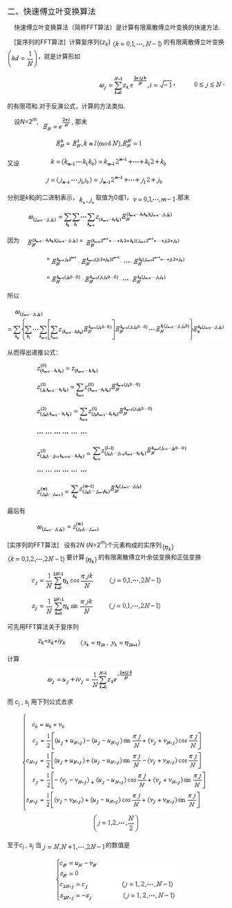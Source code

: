 <div class=Section1>
<p class=MsoNormal><span lang=ZH-CN style='font-size:14.0pt;font-family:宋体_GB2312'>二、快速傅立叶变换算法</span></p>
<p class=MsoNormal><span lang=EN-US>&nbsp;&nbsp;&nbsp; </span><span lang=ZH-CN
style='font-family:宋体_GB2312'>快速傅立叶变换算法（简称</span><span lang=EN-US>FFT</span><span
lang=ZH-CN style='font-family:宋体_GB2312'>算法）是计算有限离散傅立叶变换的快速方法</span><span
lang=EN-US>.</span></p>
<p class=MsoNormal><span lang=EN-US>&nbsp;&nbsp;&nbsp; [</span><span
lang=ZH-CN style='font-family:宋体_GB2312'>复序列的</span><span lang=EN-US>FFT</span><span
lang=ZH-CN style='font-family:宋体_GB2312'>算法</span><span lang=EN-US>]&nbsp; </span><span
lang=ZH-CN style='font-family:宋体_GB2312'>计算复序列</span><span lang=EN-US>{<i>z<sub>k</sub></i>}
<sub><img width=119 height=21
src="res/17e9d95da129bdd93c34fb6cc6aaaa52_5706_files/image002.gif"
u1:shapes="_x0000_i1025" align=absmiddle></sub></span><span lang=ZH-CN
style='font-family:宋体_GB2312'>的有限离散傅立叶变换</span><sub><span lang=EN-US><img
width=71 height=45 src="res/17e9d95da129bdd93c34fb6cc6aaaa52_5706_files/image004.gif"
u1:shapes="_x0000_i1026" align=absmiddle></span></sub><span lang=ZH-CN
style='font-family:宋体_GB2312'>，就是计算形如</span></p>
<pre><span lang=EN-US>&nbsp;&nbsp;&nbsp;&nbsp;&nbsp;&nbsp;&nbsp;&nbsp;&nbsp;&nbsp;&nbsp;&nbsp;&nbsp;&nbsp;&nbsp;&nbsp;&nbsp;&nbsp;&nbsp;&nbsp;&nbsp;&nbsp;&nbsp;&nbsp; <sub><img
width=173 height=48 src="res/17e9d95da129bdd93c34fb6cc6aaaa52_5706_files/image006.gif"
u1:shapes="_x0000_i1027" align=absmiddle></sub></span><span lang=ZH-CN
style='font-family:宋体_GB2312'>，</span><span lang=EN-US>&nbsp;&nbsp;&nbsp; <sub><img
width=89 height=21 src="res/17e9d95da129bdd93c34fb6cc6aaaa52_5706_files/image008.gif"
u1:shapes="_x0000_i1028" align=absmiddle></sub></span></pre>
<p class=MsoNormal><span lang=ZH-CN style='font-family:宋体_GB2312'>的有限项和</span><span
lang=EN-US>.</span><span lang=ZH-CN style='font-family:宋体_GB2312'>对于反演公式，计算的方法类似</span><span
lang=EN-US>.</span></p>
<p class=MsoNormal><span lang=EN-US>&nbsp;&nbsp;&nbsp; </span><span lang=ZH-CN
style='font-family:宋体_GB2312'>设</span><i><span lang=EN-US>N</span></i><span
lang=EN-US>=2<i><sup>m</sup></i>,&nbsp; <sub><img width=69 height=37
src="res/17e9d95da129bdd93c34fb6cc6aaaa52_5706_files/image010.gif"
u1:shapes="_x0000_i1029" align=absmiddle></sub>, </span><span lang=ZH-CN
style='font-family:宋体_GB2312'>那末</span></p>
<p class=MsoNormal><span lang=EN-US>&nbsp;&nbsp;&nbsp;&nbsp;&nbsp;&nbsp;&nbsp;&nbsp;&nbsp;&nbsp;&nbsp;&nbsp;&nbsp;&nbsp;&nbsp;&nbsp;&nbsp;&nbsp;&nbsp;&nbsp;&nbsp;&nbsp;&nbsp;&nbsp;&nbsp;&nbsp;&nbsp;
<sub><img width=203 height=25
src="res/17e9d95da129bdd93c34fb6cc6aaaa52_5706_files/image012.gif"
u1:shapes="_x0000_i1030"></sub></span></p>
<p class=MsoNormal><span lang=ZH-CN style='font-family:宋体_GB2312'>又设</span><span
lang=EN-US>&nbsp;&nbsp;&nbsp;&nbsp;&nbsp;&nbsp;&nbsp;&nbsp;&nbsp;&nbsp;&nbsp;&nbsp;&nbsp;&nbsp;&nbsp;&nbsp;&nbsp;
<sub><img width=272 height=25
src="res/17e9d95da129bdd93c34fb6cc6aaaa52_5706_files/image014.gif"
u1:shapes="_x0000_i1031"></sub></span></p>
<p class=MsoNormal><span lang=EN-US>&nbsp;&nbsp;&nbsp;&nbsp;&nbsp;&nbsp;&nbsp;&nbsp;&nbsp;&nbsp;&nbsp;&nbsp;&nbsp;&nbsp;&nbsp;&nbsp;&nbsp;&nbsp;&nbsp;&nbsp;&nbsp;
<sub><img width=275 height=25
src="res/17e9d95da129bdd93c34fb6cc6aaaa52_5706_files/image016.gif"
u1:shapes="_x0000_i1032"></sub></span></p>
<p class=MsoNormal><span lang=ZH-CN style='font-family:宋体_GB2312'>分别是</span><i><span
lang=EN-US>k</span></i><span lang=ZH-CN style='font-family:宋体_GB2312'>和</span><i><span
lang=EN-US>j</span></i><span lang=ZH-CN style='font-family:宋体_GB2312'>的二进制表示，</span><sub><span
lang=EN-US><img width=40 height=24
src="res/17e9d95da129bdd93c34fb6cc6aaaa52_5706_files/image018.gif"
u1:shapes="_x0000_i1045" align=absmiddle></span></sub><span lang=ZH-CN
style='font-family:宋体_GB2312'>取值为</span><span lang=EN-US>0</span><span
lang=ZH-CN style='font-family:宋体_GB2312'>或</span><span lang=EN-US>1</span><span
lang=ZH-CN style='font-family:宋体_GB2312'>，</span><sub><span lang=EN-US><img
width=101 height=21 src="res/17e9d95da129bdd93c34fb6cc6aaaa52_5706_files/image020.gif"
u1:shapes="_x0000_i1046" align=absmiddle></span></sub><span lang=EN-US>.</span><span
lang=ZH-CN style='font-family:宋体_GB2312'>那末</span></p>
<p class=MsoNormal><span lang=EN-US>&nbsp;&nbsp;&nbsp;&nbsp;&nbsp;&nbsp;&nbsp;&nbsp;&nbsp;&nbsp;&nbsp;
<sub><img width=339 height=39
src="res/17e9d95da129bdd93c34fb6cc6aaaa52_5706_files/image022.gif"
u1:shapes="_x0000_i1047"></sub>&nbsp;</span></p>
<p class=MsoNormal><span lang=ZH-CN style='font-family:宋体_GB2312'>因为</span><span
lang=EN-US>&nbsp;&nbsp;&nbsp; <sub><img width=123 height=25
src="res/17e9d95da129bdd93c34fb6cc6aaaa52_5706_files/image024.gif"
u1:shapes="_x0000_i1048" align=absmiddle></sub>= <sub><img width=221 height=28
src="res/17e9d95da129bdd93c34fb6cc6aaaa52_5706_files/image026.gif"
u1:shapes="_x0000_i1049" align=absmiddle></sub></span></p>
<p class=MsoNormal><span lang=EN-US>&nbsp;&nbsp;&nbsp;&nbsp; &nbsp;&nbsp;&nbsp;&nbsp;&nbsp;&nbsp;&nbsp;&nbsp;&nbsp;&nbsp;&nbsp;&nbsp;&nbsp;&nbsp;&nbsp;&nbsp;&nbsp;&nbsp;=<sub><img
width=313 height=28 src="res/17e9d95da129bdd93c34fb6cc6aaaa52_5706_files/image028.gif"
u1:shapes="_x0000_i1050" align=absmiddle></sub></span></p>
<p class=MsoNormal><span lang=EN-US>&nbsp;&nbsp;&nbsp;&nbsp;&nbsp;&nbsp;&nbsp;&nbsp;&nbsp;&nbsp;&nbsp;&nbsp;&nbsp;&nbsp;&nbsp;&nbsp;&nbsp;&nbsp;&nbsp;&nbsp;&nbsp;&nbsp;
=<sub><img width=269 height=25
src="res/17e9d95da129bdd93c34fb6cc6aaaa52_5706_files/image030.gif"
u1:shapes="_x0000_i1051" align=absmiddle></sub></span></p>
<p class=MsoNormal><span lang=ZH-CN style='font-family:宋体_GB2312'>所以</span></p>
<p class=MsoNormal><span lang=EN-US>&nbsp;&nbsp;&nbsp; <sub><img width=69
height=25 src="res/17e9d95da129bdd93c34fb6cc6aaaa52_5706_files/image032.gif"
u1:shapes="_x0000_i1052" align=absmiddle><img width=521 height=56
src="res/17e9d95da129bdd93c34fb6cc6aaaa52_5706_files/image034.gif"
u1:shapes="_x0000_i1053" align=absmiddle></sub></span></p>
<p class=MsoNormal><span lang=ZH-CN style='font-family:宋体_GB2312'>从而得出递推公式：</span></p>
<p class=MsoNormal><span lang=EN-US>&nbsp;&nbsp;&nbsp;&nbsp;&nbsp;&nbsp;&nbsp;&nbsp;&nbsp;&nbsp;&nbsp;&nbsp;&nbsp;&nbsp;&nbsp;&nbsp;
<sub><img width=145 height=27
src="res/17e9d95da129bdd93c34fb6cc6aaaa52_5706_files/image036.gif"
u1:shapes="_x0000_i1054"></sub>&nbsp;</span></p>
<p class=MsoNormal><span lang=EN-US>&nbsp;&nbsp;&nbsp;&nbsp;&nbsp;&nbsp;&nbsp;&nbsp;&nbsp;&nbsp;&nbsp;&nbsp;&nbsp;&nbsp;&nbsp;&nbsp;
<sub><img width=243 height=39
src="res/17e9d95da129bdd93c34fb6cc6aaaa52_5706_files/image038.gif"
u1:shapes="_x0000_i1055"></sub></span></p>
<p class=MsoNormal><span lang=EN-US>&nbsp;&nbsp;&nbsp;&nbsp;&nbsp;&nbsp;&nbsp;&nbsp;&nbsp;&nbsp;&nbsp;&nbsp;&nbsp;&nbsp;&nbsp;&nbsp;
<sub><img width=271 height=39
src="res/17e9d95da129bdd93c34fb6cc6aaaa52_5706_files/image040.gif"
u1:shapes="_x0000_i1056"></sub></span></p>
<p class=MsoNormal><span lang=EN-US>&nbsp;&nbsp;&nbsp;&nbsp;&nbsp;&nbsp;&nbsp;&nbsp;&nbsp;&nbsp;&nbsp;&nbsp;&nbsp;&nbsp;&nbsp;&nbsp;
<sub><img width=120 height=15
src="res/17e9d95da129bdd93c34fb6cc6aaaa52_5706_files/image042.gif"
u1:shapes="_x0000_i1057"></sub></span></p>
<p class=MsoNormal><span lang=EN-US>&nbsp;&nbsp;&nbsp;&nbsp;&nbsp;&nbsp;&nbsp;&nbsp;&nbsp;&nbsp;&nbsp;&nbsp;&nbsp;&nbsp;&nbsp;&nbsp;
<sub><img width=129 height=27
src="res/17e9d95da129bdd93c34fb6cc6aaaa52_5706_files/image044.gif"
u1:shapes="_x0000_i1058" align=absmiddle><img width=221 height=39
src="res/17e9d95da129bdd93c34fb6cc6aaaa52_5706_files/image046.gif"
u1:shapes="_x0000_i1059" align=absmiddle></sub>&nbsp;</span></p>
<p class=MsoNormal><span lang=EN-US>&nbsp;&nbsp;&nbsp;&nbsp;&nbsp;&nbsp;&nbsp;&nbsp;&nbsp;&nbsp;&nbsp;&nbsp;&nbsp;&nbsp;&nbsp;&nbsp;
<sub><img width=120 height=15
src="res/17e9d95da129bdd93c34fb6cc6aaaa52_5706_files/image047.gif"
u1:shapes="_x0000_i1060"></sub></span></p>
<p class=MsoNormal><span lang=EN-US>&nbsp;&nbsp;&nbsp;&nbsp;&nbsp;&nbsp;&nbsp;&nbsp;&nbsp;&nbsp;&nbsp;&nbsp;&nbsp;&nbsp;&nbsp;&nbsp;
<sub><img width=79 height=27
src="res/17e9d95da129bdd93c34fb6cc6aaaa52_5706_files/image049.gif"
u1:shapes="_x0000_i1061" align=absmiddle><img width=167 height=39
src="res/17e9d95da129bdd93c34fb6cc6aaaa52_5706_files/image051.gif"
u1:shapes="_x0000_i1062" align=absmiddle></sub></span></p>
<p class=MsoNormal><span lang=ZH-CN style='font-family:宋体_GB2312'>最后有</span></p>
<p class=MsoNormal><span lang=EN-US>&nbsp;&nbsp;&nbsp;&nbsp;&nbsp;&nbsp;&nbsp;&nbsp;&nbsp;&nbsp;&nbsp;&nbsp;&nbsp;&nbsp;&nbsp;&nbsp;
<sub><img width=148 height=27
src="res/17e9d95da129bdd93c34fb6cc6aaaa52_5706_files/image053.gif"
u1:shapes="_x0000_i1063"></sub></span></p>
<p class=MsoNormal><span lang=EN-US>[</span><span lang=ZH-CN style='font-family:
宋体_GB2312'>实序列的</span><span lang=EN-US>FFT</span><span lang=ZH-CN
style='font-family:宋体_GB2312'>算法</span><span lang=EN-US>]&nbsp;&nbsp; </span><span
lang=ZH-CN style='font-family:宋体_GB2312'>设有</span><span lang=EN-US>2<i>N</i> (<i>N</i>=2<i><sup>m</sup></i>)</span><span
lang=ZH-CN style='font-family:宋体_GB2312'>个元素构成的实序列</span><sub><span lang=EN-US><img
width=32 height=24 src="res/17e9d95da129bdd93c34fb6cc6aaaa52_5706_files/image055.gif"
u1:shapes="_x0000_i1064" align=absmiddle><img width=137 height=21
src="res/17e9d95da129bdd93c34fb6cc6aaaa52_5706_files/image057.gif"
u1:shapes="_x0000_i1065" align=absmiddle></span></sub><span lang=ZH-CN
style='font-family:宋体_GB2312'>要计算</span><sub><span lang=EN-US><img width=32
height=24 src="res/17e9d95da129bdd93c34fb6cc6aaaa52_5706_files/image059.gif"
u1:shapes="_x0000_i1066" align=absmiddle></span></sub><span lang=ZH-CN
style='font-family:宋体_GB2312'>的有限离散傅立叶余弦变换和正弦变换</span></p>
<p class=MsoNormal><span lang=EN-US>&nbsp;&nbsp;&nbsp;&nbsp;&nbsp;&nbsp;&nbsp;&nbsp;&nbsp;&nbsp;&nbsp;&nbsp;&nbsp;
<sub><img width=148 height=45
src="res/17e9d95da129bdd93c34fb6cc6aaaa52_5706_files/image061.gif"
u1:shapes="_x0000_i1067" align=absmiddle></sub>&nbsp;&nbsp;&nbsp;&nbsp;&nbsp;&nbsp;&nbsp;&nbsp;<sub><img
width=125 height=21 src="res/17e9d95da129bdd93c34fb6cc6aaaa52_5706_files/image063.gif"
u1:shapes="_x0000_i1068" align=absmiddle></sub></span></p>
<p class=MsoNormal><span lang=EN-US>&nbsp;&nbsp;&nbsp;&nbsp;&nbsp;&nbsp;&nbsp;&nbsp;&nbsp;&nbsp;&nbsp;&nbsp;&nbsp;
<sub><img width=147 height=45
src="res/17e9d95da129bdd93c34fb6cc6aaaa52_5706_files/image065.gif"
u1:shapes="_x0000_i1069" align=absmiddle></sub>&nbsp;&nbsp;&nbsp;&nbsp;&nbsp;&nbsp;&nbsp;&nbsp;<sub><img
width=125 height=21 src="res/17e9d95da129bdd93c34fb6cc6aaaa52_5706_files/image067.gif"
u1:shapes="_x0000_i1070" align=absmiddle></sub></span></p>
<p class=MsoNormal><span lang=ZH-CN style='font-family:宋体_GB2312'>可先用</span><span
lang=EN-US>FFT</span><span lang=ZH-CN style='font-family:宋体_GB2312'>算法关于复序列</span></p>
<p class=MsoNormal><span lang=EN-US>&nbsp;&nbsp;&nbsp;&nbsp;&nbsp;&nbsp;&nbsp;&nbsp;&nbsp;&nbsp;&nbsp;&nbsp;&nbsp;&nbsp;&nbsp;&nbsp;&nbsp;
<i>z<sub>k</sub>=x<sub>k</sub>+iy<sub>k</sub></i><sub>&nbsp;&nbsp;&nbsp;&nbsp;&nbsp;&nbsp;&nbsp;&nbsp;&nbsp;
<img width=144 height=24
src="res/17e9d95da129bdd93c34fb6cc6aaaa52_5706_files/image069.gif"
u1:shapes="_x0000_i1071" align=absmiddle></sub></span></p>
<p class=MsoNormal><span lang=ZH-CN style='font-family:宋体_GB2312'>计算</span><span
lang=ZH-CN> </span></p>
<p class=MsoNormal><span lang=EN-US>&nbsp;&nbsp;&nbsp;&nbsp;&nbsp;&nbsp;&nbsp;&nbsp;&nbsp;&nbsp;&nbsp;&nbsp;&nbsp;&nbsp;&nbsp;&nbsp;&nbsp;&nbsp;&nbsp;&nbsp;&nbsp;&nbsp;
<sub><img width=203 height=48
src="res/17e9d95da129bdd93c34fb6cc6aaaa52_5706_files/image071.gif"
u1:shapes="_x0000_i1072"></sub></span></p>
<p class=MsoNormal><span lang=ZH-CN style='font-family:宋体_GB2312'>而</span><span
lang=ZH-CN> </span><i><span lang=EN-US>c</span></i><sub><span lang=EN-US>j</span></sub><span
lang=EN-US> , <i>s</i><sub>j</sub> </span><span lang=ZH-CN style='font-family:
宋体_GB2312'>用下列公式去求</span></p>
<p class=MsoNormal align=center style='text-align:center'><sub><span
lang=EN-US><img width=428 height=229
src="res/17e9d95da129bdd93c34fb6cc6aaaa52_5706_files/image073.gif"
u1:shapes="_x0000_i1073"></span></sub><span lang=EN-US>&nbsp;&nbsp; <sub><img
width=108 height=45 src="res/17e9d95da129bdd93c34fb6cc6aaaa52_5706_files/image075.gif"
u1:shapes="_x0000_i1074"></sub></span></p>
<p class=MsoNormal><span lang=ZH-CN style='font-family:宋体_GB2312'>至于</span><i><span
lang=EN-US>c<sub>j</sub> , s<sub>j</sub></span></i><span lang=EN-US> </span><span
lang=ZH-CN style='font-family:宋体_GB2312'>当</span><sub><span lang=EN-US><img
width=149 height=21 src="res/17e9d95da129bdd93c34fb6cc6aaaa52_5706_files/image077.gif"
u1:shapes="_x0000_i1075" align=absmiddle></span></sub><span lang=ZH-CN
style='font-family:宋体_GB2312'>的数值是</span></p>
<p class=MsoNormal align=center style='text-align:center'><sub><span
lang=EN-US><img width=281 height=101
src="res/17e9d95da129bdd93c34fb6cc6aaaa52_5706_files/image079.gif"
u1:shapes="_x0000_i1076"></span></sub></p>
</div>
